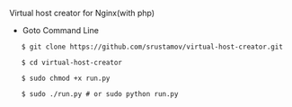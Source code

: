 Virtual host creator for Nginx(with php)

* Goto Command Line
```
   $ git clone https://github.com/srustamov/virtual-host-creator.git

   $ cd virtual-host-creator

   $ sudo chmod +x run.py

   $ sudo ./run.py # or sudo python run.py
```

